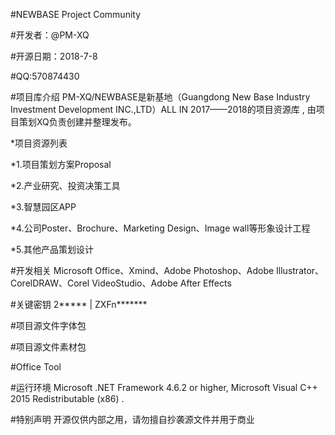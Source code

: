 #NEWBASE Project Community

#开发者：@PM-XQ

#开源日期：2018-7-8

#QQ:570874430

#项目库介绍
PM-XQ/NEWBASE是新基地（Guangdong New Base Industry Investment Development INC.,LTD）ALL IN 2017——2018的项目资源库 , 由项目策划XQ负责创建并整理发布。

*项目资源列表

*1.项目策划方案Proposal

*2.产业研究、投资决策工具

*3.智慧园区APP

*4.公司Poster、Brochure、Marketing Design、Image wall等形象设计工程

*5.其他产品策划设计

#开发相关
Microsoft Office、Xmind、Adobe Photoshop、Adobe Illustrator、CorelDRAW、Corel VideoStudio、Adobe After Effects

#关键密钥
2***** | ZXFn*******

#项目源文件字体包

#项目源文件素材包

#Office Tool

#运行环境
Microsoft .NET Framework 4.6.2 or higher, Microsoft Visual C++ 2015 Redistributable (x86) .

#特别声明
开源仅供内部之用，请勿擅自抄袭源文件并用于商业
